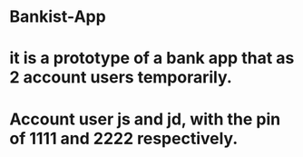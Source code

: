 # Bankist-App

# it is a prototype of a bank app that as 2 account users temporarily.
# Account user js and jd, with the pin of 1111 and 2222 respectively.
